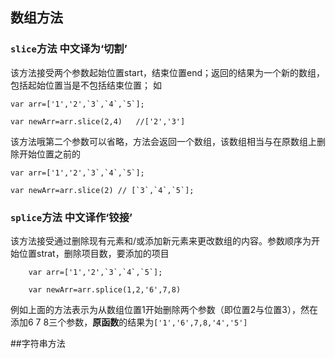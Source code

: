 ## 数组方法

### `slice`方法 中文译为‘切割’
该方法接受两个参数起始位置start，结束位置end；返回的结果为一个新的数组，包括起始位置当是不包括结束位置；
如
```
var arr=['1','2',`3`,`4`,`5`];

var newArr=arr.slice(2,4)   //['2','3']
```
该方法哦第二个参数可以省略，方法会返回一个数组，该数组相当与在原数组上删除开始位置之前的
```
var arr=['1','2',`3`,`4`,`5`];

var newArr=arr.slice(2) // [`3`,`4`,`5`];
```
### `splice`方法 中文译作‘铰接’
该方法接受通过删除现有元素和/或添加新元素来更改数组的内容。参数顺序为开始位置strat，删除项目数，要添加的项目
```
    var arr=['1','2',`3`,`4`,`5`];

    var newArr=arr.splice(1,2,'6',7,8)
```
例如上面的方法表示为从数组位置1开始删除两个参数（即位置2与位置3），然在添加6 7 8三个参数，**原函数**的结果为`['1','6',7,8,'4','5']`


##字符串方法
